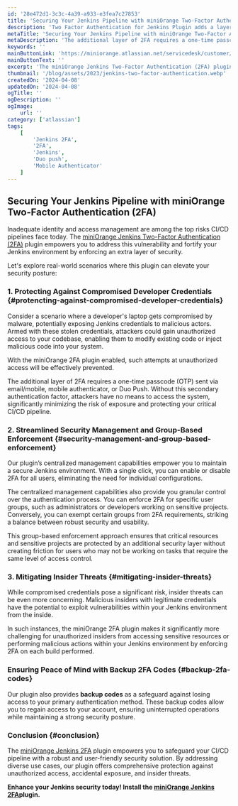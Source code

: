 ```yaml
---
id: '28e472d1-3c3c-4a39-a933-e3fea7c27853'
title: 'Securing Your Jenkins Pipeline with miniOrange Two-Factor Authentication (2FA)'
description: 'Two Factor Authentication for Jenkins Plugin adds a layer of security to Jenkins authentication by requiring users to provide a second factor of authentication along with their username and password. It enhances the overall security of your Jenkins environment. Additionally, this plugin does not require you to extend the security realm, making it easier to implement and use.'
metaTitle: 'Securing Your Jenkins Pipeline with miniOrange Two-Factor Authentication (2FA)'
metaDescription: 'The additional layer of 2FA requires a one-time passcode (OTP) sent via email/mobile, mobile authenticator, or Duo Push.'
keywords: ''
mainButtonLink: 'https://miniorange.atlassian.net/servicedesk/customer/portal/2/group/6/create/66'
mainButtonText: ''
excerpt: 'The miniOrange Jenkins Two-Factor Authentication (2FA) plugin empowers you to address this vulnerability and fortify your Jenkins environment by enforcing an extra layer of security.'
thumbnail: '/blog/assets/2023/jenkins-two-factor-authentication.webp'
createdOn: '2024-04-08'
updatedOn: '2024-04-08'
ogTitle: ''
ogDescription: ''
ogImage:
    url: ''
category: ['atlassian']
tags:
    [
        'Jenkins 2FA',
        '2FA',
        'Jenkins',
        'Duo push',
        'Mobile Authenticator'
    ]
---
```


## Securing Your Jenkins Pipeline with miniOrange Two-Factor Authentication (2FA)

Inadequate identity and access management are among the top risks CI/CD pipelines face today. The [miniOrange Jenkins Two-Factor Authentication (2FA)](https://plugins.jenkins.io/miniorange-two-factor/) plugin empowers you to address this vulnerability and fortify your Jenkins environment by enforcing an extra layer of security. 

Let's explore real-world scenarios where this plugin can elevate your security posture:


### 1. Protecting Against Compromised Developer Credentials {#protencting-against-compromised-developer-credentials}

Consider a scenario where a developer's laptop gets compromised by malware, potentially exposing Jenkins credentials to malicious actors. Armed with these stolen credentials, attackers could gain unauthorized access to your codebase, enabling them to modify existing code or inject malicious code into your system.

With the miniOrange 2FA plugin enabled, such attempts at unauthorized access will be effectively prevented. 

The additional layer of 2FA requires a one-time passcode (OTP) sent via email/mobile, mobile authenticator, or Duo Push. Without this secondary authentication factor, attackers have no means to access the system, significantly minimizing the risk of exposure and protecting your critical CI/CD pipeline.


### 2. Streamlined Security Management and Group-Based Enforcement {#security-management-and-group-based-enforcement}

Our plugin’s centralized management capabilities empower you to maintain a secure Jenkins environment. With a single click, you can enable or disable 2FA for all users, eliminating the need for individual configurations.

The centralized management capabilities also provide you granular control over the authentication process. You can enforce 2FA for specific user groups, such as administrators or developers working on sensitive projects. Conversely, you can exempt certain groups from 2FA requirements, striking a balance between robust security and usability.

This group-based enforcement approach ensures that critical resources and sensitive projects are protected by an additional security layer without creating friction for users who may not be working on tasks that require the same level of access control.


### 3. Mitigating Insider Threats {#mitigating-insider-threats}

While compromised credentials pose a significant risk, insider threats can be even more concerning. Malicious insiders with legitimate credentials have the potential to exploit vulnerabilities within your Jenkins environment from the inside.

In such instances, the miniOrange 2FA plugin makes it significantly more challenging for unauthorized insiders from accessing sensitive resources or performing malicious actions within your Jenkins environment by enforcing 2FA on each build performed. 


### Ensuring Peace of Mind with Backup 2FA Codes {#backup-2fa-codes}

Our plugin also provides **backup codes** as a safeguard against losing access to your primary authentication method. These backup codes allow you to regain access to your account, ensuring uninterrupted operations while maintaining a strong security posture.


### Conclusion {#conclusion}

The [miniOrange Jenkins 2FA](https://plugins.jenkins.io/miniorange-two-factor/) plugin empowers you to safeguard your CI/CD pipeline with a robust and user-friendly security solution. By addressing diverse use cases, our plugin offers comprehensive protection against unauthorized access, accidental exposure, and insider threats.

**Enhance your Jenkins security today! Install the [miniOrange Jenkins 2FA](https://plugins.jenkins.io/miniorange-two-factor/)plugin.**






